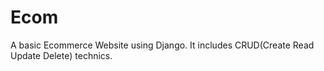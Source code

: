 # Ecom
 A basic Ecommerce Website using Django.
 It includes CRUD(Create Read Update Delete) technics.
